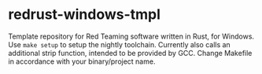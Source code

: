 # redrust-windows-tmpl

Template repository for Red Teaming software written in Rust, for Windows. Use `make setup` to setup the nightly toolchain. Currently also calls an additional strip function, intended to be provided by GCC. Change Makefile in accordance with your binary/project name.
